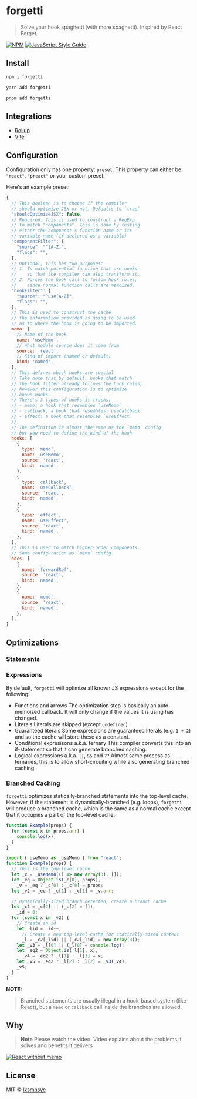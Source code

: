 # forgetti

> Solve your hook spaghetti (with more spaghetti). Inspired by React Forget.

[![NPM](https://img.shields.io/npm/v/forgetti.svg)](https://www.npmjs.com/package/forgetti) [![JavaScript Style Guide](https://badgen.net/badge/code%20style/airbnb/ff5a5f?icon=airbnb)](https://github.com/airbnb/javascript)

## Install

```bash
npm i forgetti
```

```bash
yarn add forgetti
```

```bash
pnpm add forgetti
```

## Integrations

- [Rollup](https://github.com/lxsmnsyc/forgetti/tree/main/packages/rollup)
- [Vite](https://github.com/lxsmnsyc/forgetti/tree/main/packages/vite)

## Configuration

Configuration only has one property: `preset`. This property can either be `"react"`, `"preact"` or your custom preset.

Here's an example preset:

```js
{
  // This boolean is to choose if the compiler
  // should optimize JSX or not. Defaults to `true`
  "shouldOptimizeJSX": false,
  // Required. This is used to construct a RegExp
  // to match "components". This is done by testing
  // either the component's function name or its
  // variable name (if declared as a variable)
  "componentFilter": {
    "source": "^[A-Z]",
    "flags": "",
  },
  // Optional, this has two purposes:
  // 1. To match potential function that are hooks
  //    so that the compiler can also transform it.
  // 2. Forces the hook call to follow hook rules,
  //    since normal function calls are memoized.
  "hookFilter": {
    "source": "^use[A-Z]",
    "flags": "",
  },
  // This is used to construct the cache
  // the information provided is going to be used
  // as to where the hook is going to be imported.
  memo: {
    // Name of the hook
    name: 'useMemo',
    // What module source does it come from
    source: 'react',
    // Kind of import (named or default)
    kind: 'named',
  },
  // This defines which hooks are special
  // Take note that by default, hooks that match
  // the hook filter already follows the hook rules,
  // however this configuration is to optimize
  // known hooks.
  // There's 3 types of hooks it tracks:
  // - memo: a hook that resembles `useMemo`
  // - callback: a hook that resembles `useCallback`
  // - effect: a hook that resembles `useEffect`
  //
  // The definition is almost the same as the `memo` config
  // but you need to define the kind of the hook
  hooks: [
    {
      type: 'memo',
      name: 'useMemo',
      source: 'react',
      kind: 'named',
    },
    {
      type: 'callback',
      name: 'useCallback',
      source: 'react',
      kind: 'named',
    },
    {
      type: 'effect',
      name: 'useEffect',
      source: 'react',
      kind: 'named',
    },
  ],
  // This is used to match higher-order components.
  // Same configuration as `memo` config.
  hocs: [
    {
      name: 'forwardRef',
      source: 'react',
      kind: 'named',
    },
    {
      name: 'memo',
      source: 'react',
      kind: 'named',
    },
  ],
}
```

## Optimizations

### Statements

### Expressions

By default, `forgetti` will optimize all known JS expressions except for the following:

- Functions and arrows
  The optimization step is basically an auto-memoized callback. It will only change
  if the values it is using has changed.
- Literals
  Literals are skipped (except `undefined`)
- Guaranteed literals
  Some expressions are guaranteed literals (e.g. `1 + 2`) and so the cache will store these
  as a constant.
- Conditional expresisons a.k.a. ternary
  This compiler converts this into an if-statement so that it can generate branched caching.
- Logical expressions a.k.a. `||`, `&&` and `??`
  Almost same process as ternaries, this is to allow short-circuiting while also generating branched caching.

### Branched Caching

`forgetti` optimizes statically-branched statements into the top-level cache. However, if the statement is dynamically-branched (e.g. loops), `forgetti` will produce a branched cache, which is the same as a normal cache except that it occupies a part of the top-level cache.

```js
function Example(props) {
  for (const x in props.arr) {
    console.log(x);
  }
}
```

```js
import { useMemo as _useMemo } from "react";
function Example(props) {
  // This is the top-level cache
  let _c = _useMemo(() => new Array(3), []);
  let _eq = Object.is(_c[0], props),
    _v = _eq ? _c[0] : _c[0] = props;
  let _v2 = _eq ? _c[1] : _c[1] = _v.arr;

  // Dynamically-sized branch detected, create a branch cache
  let _c2 = _c[2] || (_c[2] = []),
    _id = 0;
  for (const x in _v2) {
    // Create an id
    let _lid = _id++,
      // Create a new top-level cache for statically-sized content
      _l = _c2[_lid] || (_c2[_lid] = new Array(3));
    let _v3 = _l[0] || (_l[0] = console.log);
    let _eq2 = Object.is(_l[1], x),
      _v4 = _eq2 ? _l[1] : _l[1] = x;
    let _v5 = _eq2 ? _l[2] : _l[2] = _v3(_v4);
    _v5;
  }
}
```

**NOTE**:
> Branched statements are usually illegal in a hook-based system (like React), but a `memo` or `callback` call inside the branches are allowed.

## Why

> **Note**
> Please watch the video. Video explains about the problems it solves and benefits it delivers

[![React without memo](https://img.youtube.com/vi/lGEMwh32soc/0.jpg)](https://www.youtube.com/watch?v=lGEMwh32soc "React without memo")

## License

MIT © [lxsmnsyc](https://github.com/lxsmnsyc)
